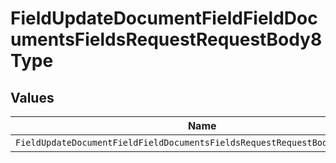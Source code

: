 # FieldUpdateDocumentFieldFieldDocumentsFieldsRequestRequestBody8Type


## Values

| Name                                                                        | Value                                                                       |
| --------------------------------------------------------------------------- | --------------------------------------------------------------------------- |
| `FieldUpdateDocumentFieldFieldDocumentsFieldsRequestRequestBody8TypeNumber` | NUMBER                                                                      |
